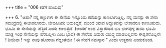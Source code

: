 +++
title = "006 ಕಡೆಗೆ ಹಾಯವು"

+++
6. "ಆಹಾ? ನನ್ನ ಕಣ್ಣುಗಳು ಈ ಸೇನೆಯ ಇನ್ನೊಂದು ಕಡೆಯನ್ನು ಕಾಣಲಾಗುತ್ತಿಲ್ಲ.  ನನ್ನ ಮನಸ್ಸು ಈ ಸೇನಾ ಸಮುದ್ರದಲ್ಲಿ ಈಜಾಡಲಾರದು. ಜೀವಹಿಡಿದು ಬದುಕಿದ್ದರೆ, ಮುಂದೆ ಯಾವ ಅದ್ಭುತವನ್ನು ಬೇಕಾದರೂ ಕಾಣಬಹುದು. ಭೂಮಿ ಈ ಸೇನೆಯನ್ನು ಹೆತ್ತಿದೆ ಎಂದು ಕಾಣುತ್ತದೆ. (ಅಂದರೆ ಅಂಥ ವಿಸ್ತಾರವಾದ ಭೂ ಭಾಗವುಳ್ಳ ತಾಯಿ ಭೂಮಿ ಮಾತ್ರ ಇಂಥ ಸೇನೆಯನ್ನು ಹೆರಬಲ್ಲಳು ಎಂಬ ಭಾವ) ಈ ಸೇನೆಯ ಎದುರು ಯುದ್ಧ ಮಾಡಬಲ್ಲವನು ಈಶ್ವರನೊಬ್ಬನೇ ! ಶಿವಶಿವಾ ! ಇನ್ನು ನಾವು ಹೋರಾಡಿ ಗೆದ್ದಂತೆಯೇ ! ಈ ಸೇನೆಗೆ  ನಮಸ್ಕಾರ " ಎಂದು ಉತ್ತರನು ಎಂದುಕೊಂಡ.